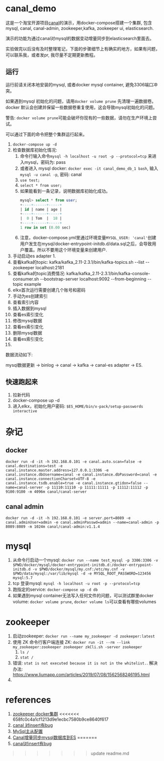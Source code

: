 # canal_demo
这是一个淘宝开源项目[canal](https://github.com/alibaba/canal)的演示，用docker-compose搭建一个集群, 包含mysql, canal, canal-admin, zookeeper,kafka, zookeeper ui, elasticsearch.

演示的功能为通过canal对mysql的数据变动增量同步到elasticsearch里面去。

实验做完以后没有及时整理笔记，下面的步骤细节上有确实的地方，如果有问题，可以联系我，或者发pr, 我尽量不定期更新教程。

## 运行

运行前请关闭本地安装的mysql, 或者docker mysql container, 避免3306端口冲突。

如果遇到mysql 初始化的问题，请用`docker volume prune` 先清理一遍数据卷。docker 默认会创建并保留一些数据卷重复使用，这会导致mysql初始化的问题。

警告: `docker volume prune`可能会破坏你现有的一些数据，请勿在生产环境上尝试。

可以通过下面的命令把整个集群运行起来。
1. `docker-compose up -d`
1. 检查数据库初始化情况: 
    1. 命令行输入命令`mysql -h localhost -u root -p --protocol=tcp` 来进入mysql，密码为: pass
    2. 或者进入 mysql docker: `docker exec -it canal_demo_db_1 bash`, 输入`mysql -u canal -p`, 密码: canal
    3. `use test;`
    4. `select * from user;`
    5. 如果能看到一条记录，说明数据库初始化成功。
        ~~~sql
        mysql> select * from user;
        +----+------+-----+
        | id | name | age |
        +----+------+-----+
        |  0 | Tom  |  18 |
        +----+------+-----+
        1 row in set (0.00 sec)
        ~~~
    6. 注意，docker-compose.yml里通过环境变量`MYSQL_USER: 'canal'`创建用户发生在mysql/docker-entrypoint-initdb.d/data.sql之后，会导致用户覆盖。所以不要用这个环境变量来创建用户.
2. 手动启动es adapter
    1. 
3. 查看kafka的topic: kafka/kafka_2.11-2.3.1/bin/kafka-topics.sh --list --zookeeper localhost:2181
4. 查看kafka的topic消费情况: kafka/kafka_2.11-2.3.1/bin/kafka-console-consumer.sh --bootstrap-server localhost:9092 --from-beginning --topic example
5. elkx首次运行需要创建几个账号和密码
6. 手动为es创建索引
7. 查看索引内容
8. 插入数据到mysql
9.  查看es索引变化
10. 修改mysql数据
11. 查看es索引变化
12. 删除mysql数据
13. 查看es索引变化
14. 


数据流动如下: 

mysql数据更新 -> binlog -> canal -> kafka -> canal-es adapter -> ES.

## 快速跑起来

1. 拉新代码
2. docker-compose up -d
3. 进入elkx，初始化用户密码: `$ES_HOME/bin/x-pack/setup-passwords interactive`

# 杂记
## docker


~~~shell
docker run -d -it -h 192.168.0.101 -e canal.auto.scan=false -e canal.destinations=test -e canal.instance.master.address=127.0.0.1:3306 -e canal.instance.dbUsername=canal -e canal.instance.dbPassword=canal -e canal.instance.connectionCharset=UTF-8 -e canal.instance.tsdb.enable=true -e canal.instance.gtidon=false --name=canal-server -p 11110:11110 -p 11111:11111 -p 11112:11112 -p 9100:9100 -m 4096m canal/canal-server
~~~

## canal admin

`docker run -d -it -h 192.168.0.101 -e server.port=8089 -e canal.adminUser=admin -e canal.adminPasswd=admin --name=canal-admin -p 8089:8089 -m 1024m canal/canal-admin:v1.1.4`
# mysql

1. 从命令行启动一个mysql: `docker run --name test_mysql -p 3306:3306 -v $PWD/docker/mysql/docker-entrypoint-initdb.d:/docker-entrypoint-initdb.d -v $PWD/docker/mysql/my.cnf:/etc/my.cnf -v $PWD/data/mysql:/var/lib/mysql -d -e MYSQL_ROOT_PASSWORD=123456  mysql:5.7`
2. tcp 登录mysql: `mysql -h localhost -u root -p --protocol=tcp`
3. 跑指定的service: `docker-compose up -d db`
4. 如果遇到mysql container无法写入任何文件的问题，可以测试群里docker volume: `docker volume prune`, `docker volume ls`可以查看有哪些volumes


# zookeeper

1. 启动zookeeper: `docker run --name my_zookeeper -d zookeeper:latest`
2. 使用 ZK 命令行客户端连接 ZK: `docker run -it --rm --link my_zookeeper:zookeeper zookeeper zkCli.sh -server zookeeper`
    1.  `ls /`
    2.  `stat /`
3.  错误: `stat is not executed because it is not in the whitelist.`.  解决办法: https://www.liumapp.com/articles/2019/07/08/1562568246195.html
4.  

# references

1. [zookeeper docker集群](https://juejin.im/post/5d1c5e5a518825597909bd73)
<<<<<<< 658fc0c4a1cf1213d9e1ecbc7580b9ce8640f617
2. [canal 对insert有bug](https://www.jianshu.com/p/93d9018e2fa1)
3. [MySql主从配置](https://www.jianshu.com/p/b0cf461451fb)
4. [Canal增量同步mysql数据库到ES](https://juejin.im/post/5d0dfec56fb9a07ed064bb6f)
=======
2. [canal对insert有bug](https://www.jianshu.com/p/93d9018e2fa1)
>>>>>>> update readme.md
